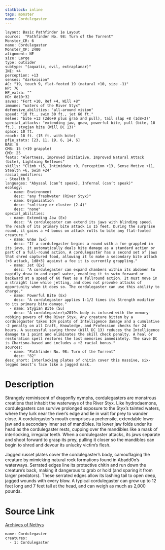 ```yaml
---
statblock: inline
tags: monster
name: Cordulegaster
---
```

```statblock
layout: Basic Pathfinder 1e Layout
source:  "Pathfinder No. 98: Turn of the Torrent"
Monster_CR: 6
name: Cordulegaster
Monster_XP: 2400
alignment: NE
size: Large
type: outsider
subtype: "(aquatic, evil, extraplanar)"
INI: +4
perception: +13
senses: "darkvision"
AC: "19, touch 9, flat-footed 19 (natural +10, size -1)"
HP: 76
HP_extra: ""
HD: 8d10+32
saves: "Fort +10, Ref +4, Will +8"
immune: "waters of the River Styx"
defensive_abilities: "all-around vision"
speed: "10 ft., swim 30 ft., jet 60 ft."
melee: "bite +13 (2d6+9 plus grab and pull), tail slap +8 (1d8+3)"
special_attacks: "extending jaw, gnaw, powerful bite, pull (bite, 10 ft.), stygian bite (Will DC 13)"
space: 10 ft.
reach: 10 ft. (15 ft. with bite)
pf1e_stats: [23, 11, 19, 6, 14, 6]
BAB: 8
CMB: 15 (+19 grapple)
CMD: 25
feats: "Alertness, Improved Initiative, Improved Natural Attack (bite), Lightning Reflexes"
skills: "Climb +15, Intimidate +0, Perception +13, Sense Motive +11, Stealth +6, Swim +24"
racial_modifiers:
- Stealth 5
languages: "Abyssal (can’t speak), Infernal (can’t speak)"
ecology:
  - name: Environment
    desc: "any freshwater (River Styx)"
  - name: Organisation
    desc: "solitary or cluster (2-4)"
    desc: "none"
special_abilities:
  - name: Extending Jaw (Ex)
    desc: "A cordulegaster can extend its jaws with blinding speed. The reach of its primary bite attack is 15 feet. During the surprise round, it gains a +4 bonus on attack rolls to bite any flat-footed creature."
  - name: Gnaw (Ex)
    desc: "If a cordulegaster begins a round with a foe grappled in its jaws, it automatically deals bite damage as a standard action or part of a full-round action. A cordulegaster has a second set of jaws that shred captured food, allowing it to make a secondary bite attack (+8 attack, 1d8+3) against a foe it is currently grappling."
  - name: Jet (Ex)
    desc: "A cordulegaster can expand chambers within its abdomen to rapidly draw in and expel water, enabling it to swim forward or backward at a speed of 60 feet as a fullround action. It must move in a straight line while jetting, and does not provoke attacks of opportunity when it does so. The cordulegaster can use this ability to charge."
  - name: Powerful Bite (Ex)
    desc: "A cordulegaster applies 1-1/2 times its Strength modifier to its primary bite damage."
  - name: Stygian Bite (Su)
    desc: "A cordulegaster\u2019s body is infused with the memory-robbing powers of the River Styx. Any creature bitten by a cordulegaster takes 1d4 points of Intelligence damage and a cumulative -2 penalty on all Craft, Knowledge, and Profession checks for 24 hours. A successful saving throw (Will DC 13) reduces the Intelligence damage to 1 point and eliminates the skill check penalty. A heal or restoration spell restores the lost memories immediately. The save DC is Charisma-based and includes a +2 racial bonus."
sources:
  - name: "Pathfinder No. 98: Turn of the Torrent"
    desc: "82"
desc_short: Interlocking plates of chitin cover this massive, six-legged beast’s face like a jagged mask.
```
# Description
Strangely reminiscent of dragonfly nymphs, cordulegasters are monstrous creations that inhabit the waterways of the River Styx. Like hydrodaemons, cordulegasters can survive prolonged exposure to the Styx’s tainted waters, where they lurk near the river’s edge and lie in wait for prey to wander close. A cordulegaster’s mouth comprises a prehensile, extendable lower jaw and a secondary inner set of mandibles. Its lower jaw folds under its head as the cordulegaster rests, cupping over the mandibles like a mask of interlocking, irregular teeth. When a cordulegaster attacks, its jaws separate and shoot forward to grasp its prey, pulling it closer so the mandibles can begin to shred and devour its unlucky victim’s flesh.

Jagged russet plates cover the cordulegaster’s body, camouflaging the creature by mimicking natural rock formations found in Abadd0n’s waterways. Serrated edges line its protective chitin and run down the creature’s back, making it dangerous to grab or hold (and sparing it from larger predators). These serrated edges allow its lashing tail to open deep, jagged wounds with every blow. A typical cordulegaster can grow up to 12 feet long and 7 feet tall at the head, and can weigh as much as 2,000 pounds.
# Source Link
[Archives of Nethys](https://aonprd.com/MonsterDisplay.aspx?ItemName=Cordulegaster)
```encounter-table
name: Cordulegaster
creatures:
  - 1: Cordulegaster
```
